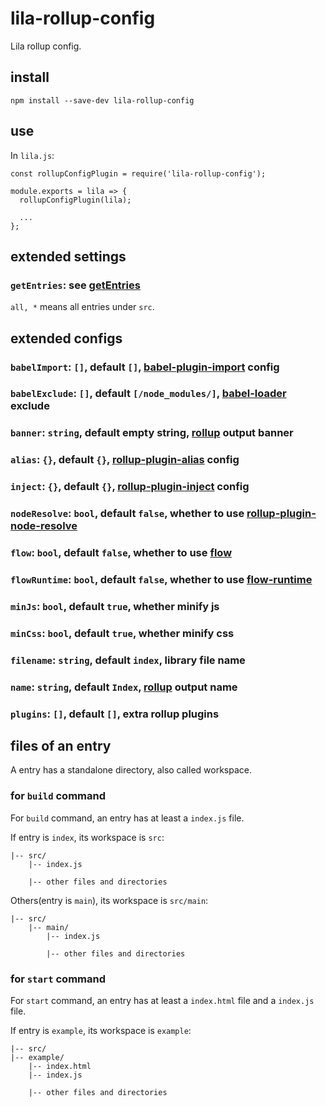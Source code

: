 # lila-rollup-config

Lila rollup config.

## install

```
npm install --save-dev lila-rollup-config
```

## use

In `lila.js`:

```
const rollupConfigPlugin = require('lila-rollup-config');

module.exports = lila => {
  rollupConfigPlugin(lila);

  ...
};
```

## extended settings

### `getEntries`: see [getEntries](./src/settings.js#L6)

`all, *` means all entries under `src`.

## extended configs

### `babelImport`: `[]`, default `[]`, [babel-plugin-import](https://github.com/ant-design/babel-plugin-import) config

### `babelExclude`: `[]`, default `[/node_modules/]`, [babel-loader](https://github.com/babel/babel-loader) exclude

### `banner`: `string`, default empty string, [rollup](https://rollupjs.org/guide/en) output banner

### `alias`: `{}`, default `{}`, [rollup-plugin-alias](https://github.com/rollup/rollup-plugin-alias) config

### `inject`: `{}`, default `{}`, [rollup-plugin-inject](https://github.com/rollup/rollup-plugin-inject) config

### `nodeResolve`: `bool`, default `false`, whether to use [rollup-plugin-node-resolve](https://github.com/rollup/rollup-plugin-node-resolve)

### `flow`: `bool`, default `false`, whether to use [flow](https://github.com/facebook/flow)

### `flowRuntime`: `bool`, default `false`, whether to use [flow-runtime](https://github.com/codemix/flow-runtime/tree/master/packages/flow-runtime)

### `minJs`: `bool`, default `true`, whether minify js

### `minCss`: `bool`, default `true`, whether minify css

### `filename`: `string`, default `index`, library file name

### `name`: `string`, default `Index`, [rollup](https://rollupjs.org/guide/en) output name

### `plugins`: `[]`, default `[]`, extra rollup plugins

## files of an entry

A entry has a standalone directory, also called workspace.

### for `build` command

For `build` command, an entry has at least a `index.js` file.

If entry is `index`, its workspace is `src`:

```
|-- src/
    |-- index.js

    |-- other files and directories
```

Others(entry is `main`), its workspace is `src/main`:

```
|-- src/
    |-- main/
        |-- index.js

        |-- other files and directories
```

### for `start` command

For `start` command, an entry has at least a `index.html` file and a `index.js` file.

If entry is `example`, its workspace is `example`:

```
|-- src/
|-- example/
    |-- index.html
    |-- index.js

    |-- other files and directories
```
